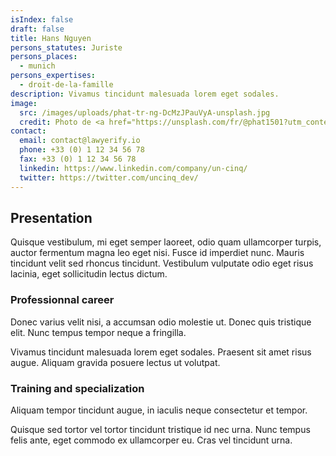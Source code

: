 ```yaml
---
isIndex: false
draft: false
title: Hans Nguyen
persons_statutes: Juriste
persons_places:
  - munich
persons_expertises:
  - droit-de-la-famille
description: Vivamus tincidunt malesuada lorem eget sodales.
image:
  src: /images/uploads/phat-tr-ng-DcMzJPauVyA-unsplash.jpg
  credit: Photo de <a href="https://unsplash.com/fr/@phat1501?utm_content=creditCopyText&utm_medium=referral&utm_source=unsplash">Phát Trương</a> sur <a href="https://unsplash.com/fr/photos/homme-en-chemise-boutonnee-noire-DcMzJPauVyA?utm_content=creditCopyText&utm_medium=referral&utm_source=unsplash">Unsplash</a>
contact:
  email: contact@lawyerify.io
  phone: +33 (0) 1 12 34 56 78
  fax: +33 (0) 1 12 34 56 78
  linkedin: https://www.linkedin.com/company/un-cinq/
  twitter: https://twitter.com/uncinq_dev/
---
```

## Presentation 

Quisque vestibulum, mi eget semper laoreet, odio quam ullamcorper turpis, auctor fermentum magna leo eget nisi. Fusce id imperdiet nunc. Mauris tincidunt velit sed rhoncus tincidunt. Vestibulum vulputate odio eget risus lacinia, eget sollicitudin lectus dictum. 

### Professionnal career

Donec varius velit nisi, a accumsan odio molestie ut. Donec quis tristique elit. Nunc tempus tempor neque a fringilla.

Vivamus tincidunt malesuada lorem eget sodales. Praesent sit amet risus augue. Aliquam gravida posuere lectus ut volutpat. 

### Training and specialization

Aliquam tempor tincidunt augue, in iaculis neque consectetur et tempor.

Quisque sed tortor vel tortor tincidunt tristique id nec urna. Nunc tempus felis ante, eget commodo ex ullamcorper eu. Cras vel tincidunt urna. 
